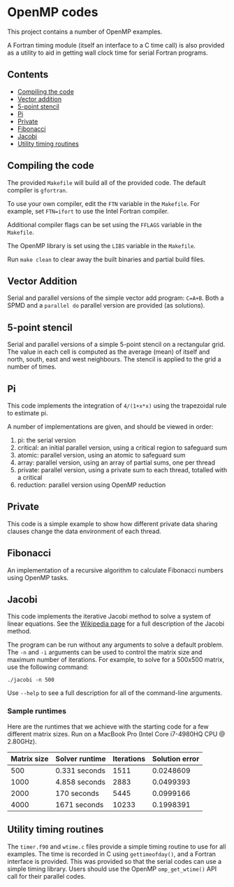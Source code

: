 # OpenMP codes

This project contains a number of OpenMP examples.

A Fortran timing module (itself an interface to a C time call) is also provided as a utility to aid in getting wall clock time for serial Fortran programs.

## Contents
- [Compiling the code](#compiling-the-code)
- [Vector addition](#vector-addition)
- [5-point stencil](#5-point-stencil)
- [Pi](#pi)
- [Private](#private)
- [Fibonacci](#fibonacci)
- [Jacobi](#jacobi)
- [Utility timing routines](#utility-timing-routines)

## Compiling the code
The provided `Makefile` will build all of the provided code.
The default compiler is `gfortran`.

To use your own compiler, edit the `FTN` variable in the `Makefile`.
For example, set `FTN=ifort` to use the Intel Fortran compiler.

Additional compiler flags can be set using the `FFLAGS` variable in the `Makefile`.

The OpenMP library is set using the `LIBS` variable in the `Makefile`.

Run `make clean` to clear away the built binaries and partial build files.

## Vector Addition

Serial and parallel versions of the simple vector add program: `C=A+B`.
Both a SPMD and a `parallel do` parallel version are provided (as solutions).

## 5-point stencil

Serial and parallel versions of a simple 5-point stencil on a rectangular grid.
The value in each cell is computed as the average (mean) of itself and north, south, east and west neighbours.
The stencil is applied to the grid a number of times.

## Pi

This code implements the integration of `4/(1+x*x)` using the trapezoidal rule to estimate pi.

A number of implementations are given, and should be viewed in order:

1. pi: the serial version
2. critical: an initial parallel version, using a critical region to safeguard sum
3. atomic: parallel version, using an atomic to safeguard sum
4. array: parallel version, using an array of partial sums, one per thread
5. private: parallel version, using a private sum to each thread, totalled with a critical
6. reduction: parallel version using OpenMP reduction

## Private

This code is a simple example to show how different private data sharing clauses change the data environment of each thread.


## Fibonacci
An implementation of a recursive algorithm to calculate Fibonacci numbers using OpenMP tasks.


## Jacobi

This code implements the iterative Jacobi method to solve a system of linear equations.
See the [Wikipedia page](https://en.wikipedia.org/wiki/Jacobi_method) for a full description of the Jacobi method.

The program can be run without any arguments to solve a default problem.
The `-n` and `-i` arguments can be used to control the matrix size and maximum number of iterations.
For example, to solve for a 500x500 matrix, use the following command:

    ./jacobi -n 500

Use `--help` to see a full description for all of the command-line arguments.

### Sample runtimes

Here are the runtimes that we achieve with the starting code for a few different matrix sizes.
Run on a MacBook Pro (Intel Core i7-4980HQ CPU @ 2.80GHz).

| Matrix size | Solver runtime  | Iterations | Solution error   |
| ----------- | --------------- | ---------- | ---------------- |
|     500     |  0.331 seconds  |    1511    |    0.0248609     |
|    1000     |  4.858 seconds  |    2883    |    0.0499393     |
|    2000     |  170   seconds  |    5445    |    0.0999166     |
|    4000     |  1671  seconds  |    10233   |    0.1998391     |

## Utility timing routines
The `timer.f90` and `wtime.c` files provide a simple timing routine to use for all examples.
The time is recorded in C using `gettimeofday()`, and a Fortran interface is provided.
This was provided so that the serial codes can use a simple timing library.
Users should use the OpenMP `omp_get_wtime()` API call for their parallel codes.


